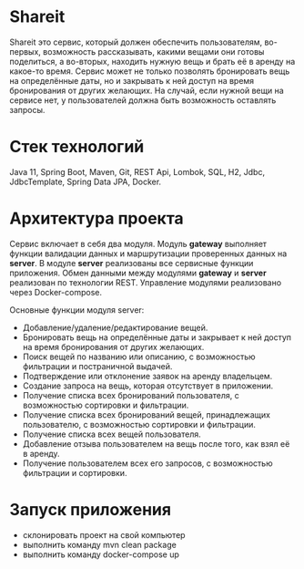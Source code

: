 # Shareit
Shareit это сервис, который должен обеспечить пользователям, во-первых, возможность рассказывать, какими вещами они готовы поделиться, а во-вторых, находить нужную вещь и брать её в аренду на какое-то время. Сервис может не только позволять бронировать вещь на определённые даты, но и закрывать к ней доступ на время бронирования от других желающих. На случай, если нужной вещи на сервисе нет, у пользователей должна быть возможность оставлять запросы.
# Стек технологий
Java 11, Spring Boot, Maven, Git, REST Api, Lombok, SQL, H2, Jdbc, JdbcTemplate, Spring Data JPA, Docker.
# Архитектура проекта
Сервис включает в себя два модуля. Модуль **gateway** выполняет функции валидации данных и маршрутизации проверенных данных на **server**. В модуле **server** реализованы все сервисные функции приложения. Обмен данными между модулями **gateway** и **server** реализован по технологии REST. Управление модулями реализовано через Docker-compose.

Основные функции модуля server:
* Добавление/удаление/редактирование вещей.
* Бронировать вещь на определённые даты и закрывает к ней доступ на время бронирования от других желающих.
* Поиск вещей по названию или описанию, с возможностью фильтрации и постраничной выдачей.
* Подтверждение или отклонение заявок на аренду владельцем.
* Создание запроса на вещь, которая отсутствует в приложении.
* Получение списка всех бронирований пользователя, с возможностью сортировки и фильтрации.
* Получение списка всех бронирований вещей, принадлежащих пользователю, с возможностью сортировки и фильтрации.
* Получение списка всех вещей пользователя.
* Добавление отзыва пользователем на вещь после того, как взял её в аренду.
* Получение пользователем всех его запросов, с возможностью фильтрации и сортировки.

# Запуск приложения
* склонировать проект на свой компьютер
* выполнить команду mvn clean package
* выполнить команду docker-compose up
